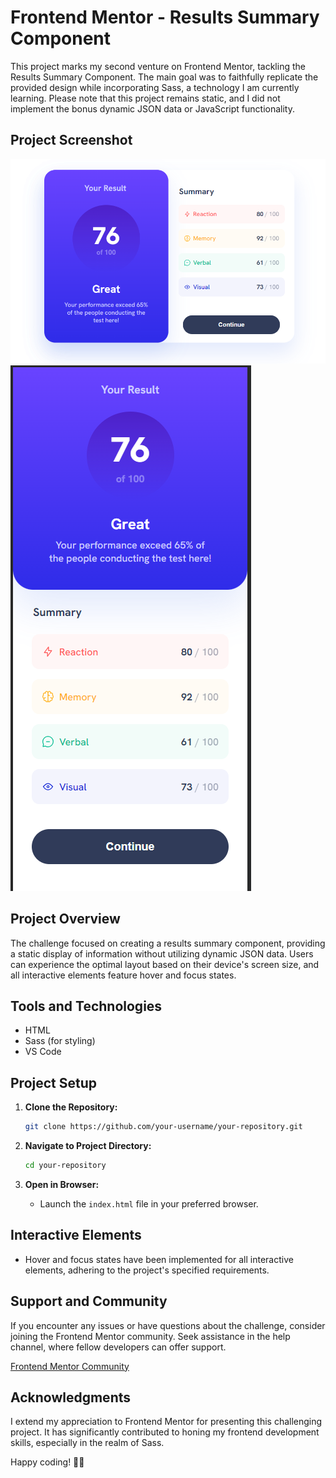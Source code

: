 # Frontend Mentor - Results Summary Component

This project marks my second venture on Frontend Mentor, tackling the Results Summary Component. The main goal was to faithfully replicate the provided design while incorporating Sass, a technology I am currently learning. Please note that this project remains static, and I did not implement the bonus dynamic JSON data or JavaScript functionality.

## Project Screenshot

![Project Image](./assets/images/project-screenshot-big.png)
![Project Image](./assets/images/project-screenshot-small.png)

## Project Overview

The challenge focused on creating a results summary component, providing a static display of information without utilizing dynamic JSON data. Users can experience the optimal layout based on their device's screen size, and all interactive elements feature hover and focus states.

## Tools and Technologies

- HTML
- Sass (for styling)
- VS Code

## Project Setup

1. **Clone the Repository:**

   ```bash
   git clone https://github.com/your-username/your-repository.git
   ```

2. **Navigate to Project Directory:**

   ```bash
   cd your-repository
   ```

3. **Open in Browser:**
   - Launch the `index.html` file in your preferred browser.

## Interactive Elements

- Hover and focus states have been implemented for all interactive elements, adhering to the project's specified requirements.

## Support and Community

If you encounter any issues or have questions about the challenge, consider joining the Frontend Mentor community. Seek assistance in the help channel, where fellow developers can offer support.

[Frontend Mentor Community](https://www.frontendmentor.io/community)

## Acknowledgments

I extend my appreciation to Frontend Mentor for presenting this challenging project. It has significantly contributed to honing my frontend development skills, especially in the realm of Sass.

Happy coding! 🚀✨

